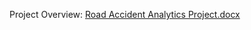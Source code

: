 Project Overview: [Road Accident Analytics Project.docx](https://github.com/ekaterinakham/PowerBI-Tableau-Excel-SQL-Road-Accident-Analytics-Project/files/12841454/Road.Accident.Analytics.Project.docx)
